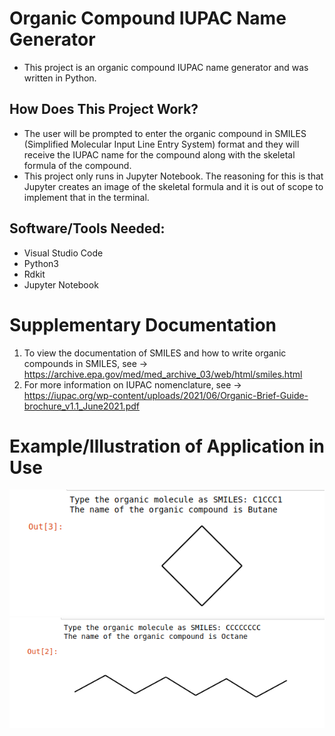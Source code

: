 # Organic Compound IUPAC Name Generator

- This project is an organic compound IUPAC name generator and was written in Python.

## How Does This Project Work?
- The user will be prompted to enter the organic compound in SMILES (Simplified Molecular Input Line Entry System) format and they will receive the IUPAC name for the compound along with the skeletal formula of the compound.
- This project only runs in Jupyter Notebook. The reasoning for this is that Jupyter creates an image of the skeletal formula and it is out of scope to implement that in the terminal. 

## Software/Tools Needed:
- Visual Studio Code
- Python3
- Rdkit
- Jupyter Notebook

# Supplementary Documentation 
1. To view the documentation of SMILES and how to write organic compounds in SMILES, see -> https://archive.epa.gov/med/med_archive_03/web/html/smiles.html
2. For more information on IUPAC nomenclature, see -> https://iupac.org/wp-content/uploads/2021/06/Organic-Brief-Guide-brochure_v1.1_June2021.pdf

# Example/Illustration of Application in Use

<img src="butane.png"/>
<img src="octane.png"/>

